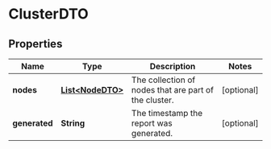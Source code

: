 

# ClusterDTO

## Properties

Name | Type | Description | Notes
------------ | ------------- | ------------- | -------------
**nodes** | [**List&lt;NodeDTO&gt;**](NodeDTO.md) | The collection of nodes that are part of the cluster. |  [optional]
**generated** | **String** | The timestamp the report was generated. |  [optional]



